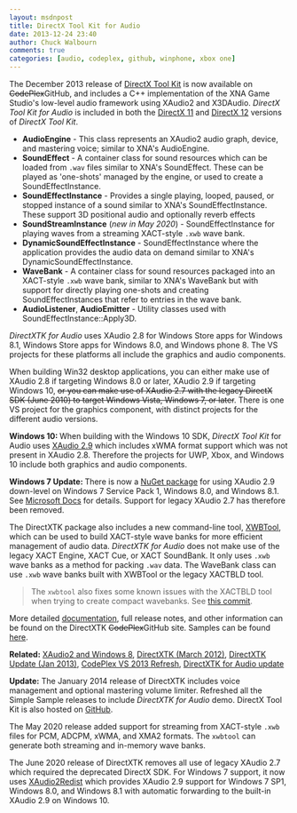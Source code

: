 ```yaml
---
layout: msdnpost
title: DirectX Tool Kit for Audio
date: 2013-12-24 23:40
author: Chuck Walbourn
comments: true
categories: [audio, codeplex, github, winphone, xbox one]
---
```

The December 2013 release of <a href="http://go.microsoft.com/fwlink/?LinkId=248929">DirectX Tool Kit</a> is now available on <strike>CodePlex</strike>GitHub, and includes a C++ implementation of the XNA Game Studio's low-level audio framework using XAudio2 and X3DAudio. *DirectX Tool Kit for Audio* is included in both the [DirectX 11](https://github.com/microsoft/DirectXTK/tree/master/Audio) and [DirectX 12](https://github.com/microsoft/DirectXTK12/tree/master/Audio) versions of *DirectX Tool Kit*.
<!--more-->

<ul>
<li><strong>AudioEngine</strong> - This class represents an XAudio2 audio graph, device, and mastering voice; similar to XNA's AudioEngine.</li>
<li><strong>SoundEffect</strong> - A container class for sound resources which can be loaded from <code>.wav</code> files similar to XNA's SoundEffect. These can be played as 'one-shots' managed by the engine, or used to create a SoundEffectInstance.</li>
<li><strong>SoundEffectInstance</strong> - Provides a single playing, looped, paused, or stopped instance of a sound similar to XNA's SoundEffectInstance. These support 3D positional audio and optionally reverb effects</li>
<li><strong>SoundStreamInstance</strong> (<i>new in  May 2020</i>) - SoundEffectInstance for playing waves from a streaming XACT-style <code>.xwb</code> wave bank.</li>
<li><strong>DynamicSoundEffectInstance</strong> - SoundEffectInstance where the application provides the audio data on demand similar to XNA's DynamicSoundEffectInstance.</li>
<li><strong>WaveBank</strong> - A container class for sound resources packaged into an XACT-style <code>.xwb</code> wave bank, similar to XNA's WaveBank but with support for directly playing one-shots and creating SoundEffectInstances that refer to entries in the wave bank.</li>
<li><strong>AudioListener</strong>, <strong>AudioEmitter</strong> - Utility classes used with SoundEffectInstance::Apply3D.</li>
</ul>

<em>DirectXTK for Audio</em> uses XAudio 2.8 for Windows Store apps for Windows 8.1, Windows Store apps for Windows 8.0, and Windows phone 8. The VS projects for these platforms all include the graphics and audio components.

When building Win32 desktop applications, you can either make use of XAudio 2.8 if targeting Windows 8.0 or later, XAudio 2.9 if targeting Windows 10, <strike>or you can make use of XAudio 2.7 with the legacy DirectX SDK (June 2010) to target Windows Vista, Windows 7, or later</strike>. There is one VS project for the graphics component, with distinct projects for the different audio versions.

<strong>Windows 10: </strong>When building with the Windows 10 SDK, <em>DirectX Tool Kit</em> for Audio uses <a href="https://docs.microsoft.com/en-us/windows/win32/xaudio2/xaudio2-versions">XAudio 2.9</a> which includes xWMA format support which was not present in XAudio 2.8. Therefore the projects for UWP, Xbox, and Windows 10 include both graphics and audio components.

<strong>Windows 7 Update: </strong> There is now a [NuGet package](https://www.nuget.org/packages/Microsoft.XAudio2.Redist/) for using XAudio 2.9 down-level on Windows 7 Service Pack 1, Windows 8.0, and Windows 8.1. See [Microsoft Docs](https://aka.ms/XAudio2Redist) for details. Support for legacy XAudio 2.7 has therefore been removed.

The DirectXTK package also includes a new command-line tool, [XWBTool](https://github.com/Microsoft/DirectXTK/wiki/xwbtool), which can be used to build XACT-style wave banks for more efficient management of audio data. <em>DirectXTK for Audio</em> does not make use of the legacy XACT Engine, XACT Cue, or XACT SoundBank. It only uses ``.xwb`` wave banks as a method for packing ``.wav`` data. The WaveBank class can use ``.xwb`` wave banks built with XWBTool or the legacy XACTBLD tool.

> The ``xwbtool`` also fixes some known issues with the XACTBLD tool when trying to create compact wavebanks. See [this commit](https://github.com/microsoft/DirectXTK/commit/60374ec00b72b4123199f30e444859f91975419d).

More detailed <a href="https://github.com/Microsoft/DirectXTK/wiki/Audio">documentation</a>, full release notes, and other information can be found on the DirectXTK <strike>CodePlex</strike>GitHub site. Samples can be found [here](https://github.com/walbourn/directxtk-samples).

<strong>Related:</strong> <a href="https://walbourn.github.io/xaudio2-and-windows-8/">XAudio2 and Windows 8</a>, <a href="https://walbourn.github.io/directxtk/">DirectXTK (March 2012)</a>, <a href="https://walbourn.github.io/directxtk-update/">DirectXTK Update (Jan 2013)</a>, <a href="https://walbourn.github.io/codeplex-vs-2013-refresh/">CodePlex VS 2013 Refresh</a>, <a href="https://walbourn.github.io/directx-tool-kit-for-audio-updates-and-a-direct3d-9-footnote/">DirectXTK for Audio update</a>

<strong>Update:</strong> The January 2014 release of DirectXTK includes voice management and optional mastering volume limiter. Refreshed all the Simple Sample releases to include <em>DirectXTK for Audio</em> demo. DirectX Tool Kit is also hosted on <a href="https://github.com/Microsoft/DirectXTK">GitHub</a>.

The May 2020 release added support for streaming from XACT-style ``.xwb`` files for PCM, ADCPM, xWMA, and XMA2 formats. The ``xwbtool`` can generate both streaming and in-memory wave banks.

The June 2020 release of DirectXTK removes all use of legacy XAudio 2.7 which required the deprecated DirectX SDK. For Windows 7 support, it now uses [XAudio2Redist](https://aka.ms/XAudio2Redist) which provides XAudio 2.9 support for Windows 7 SP1, Windows 8.0, and Windows 8.1 with automatic forwarding to the built-in XAudio 2.9 on Windows 10.
